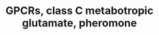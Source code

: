 ---
annotations:
- type: Pathway Ontology
  value: G protein mediated signaling pathway
authors:
- MaintBot
- Mkutmon
- Eweitz
description: This pathway was created using the GPCRDB (Horn et al., 1998), http://www.gpcr.org/7tm/
  (originally at http://www.cmbi.kun.nl/7tm/). The groupings are based on the GPCR
  phylogenetic tree available from the GPCRDB and the training sets used by Karchin
  et al. (Bioinformatics, 2002, pg. 147-159). The labels indicate children and grandchildren
  of the various classes of GPCRs as described by these references.
last-edited: 2021-05-21
organisms:
- Bos taurus
redirect_from:
- /index.php/Pathway:WP1051
- /instance/WP1051
schema-jsonld:
- '@context': https://schema.org/
  '@id': https://wikipathways.github.io/pathways/WP1051.html
  '@type': Dataset
  creator:
    '@type': Organization
    name: WikiPathways
  description: This pathway was created using the GPCRDB (Horn et al., 1998), http://www.gpcr.org/7tm/
    (originally at http://www.cmbi.kun.nl/7tm/). The groupings are based on the GPCR
    phylogenetic tree available from the GPCRDB and the training sets used by Karchin
    et al. (Bioinformatics, 2002, pg. 147-159). The labels indicate children and grandchildren
    of the various classes of GPCRs as described by these references.
  keywords:
  - GPRC5A
  - GPRC5B
  - GRM6
  - GRM8
  - GPRC5C
  - GRM5
  - CASR
  - GPRC5D
  - GABBR1
  - GRM3
  - GRM1
  - GABBR2
  - GRM4
  - GRM7
  - GRM2
  license: CC0
  name: GPCRs, class C metabotropic glutamate, pheromone
seo: CreativeWork
title: GPCRs, class C metabotropic glutamate, pheromone
wpid: WP1051
---